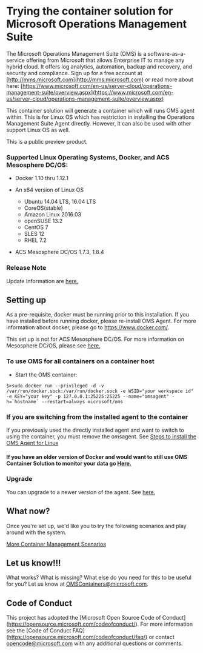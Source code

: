 # Trying the container solution for Microsoft Operations Management Suite

The Microsoft Operations Management Suite (OMS) is a software-as-a-service offering from Microsoft that allows Enterprise IT to manage any hybrid cloud. It offers log analytics, automation, backup and recovery, and security and compliance.  Sign up for a free account at [http://mms.microsoft.com](http://mms.microsoft.com) or read more about here: [https://www.microsoft.com/en-us/server-cloud/operations-management-suite/overview.aspx](https://www.microsoft.com/en-us/server-cloud/operations-management-suite/overview.aspx)

This container solution will generate a container which will runs OMS agent within. This is for Linux OS which has restriction in installing the Operations Management Suite Agent directly. However, it can also be used with other support Linux OS as well.

This is a public preview product. 

### Supported Linux Operating Systems, Docker, and ACS Mesosphere DC/OS:

- Docker 1.10 thru 1.12.1

- An x64 version of Linux OS
	- Ubuntu 14.04 LTS, 16.04 LTS
	- CoreOS(stable)
	- Amazon Linux 2016.03
	- openSUSE 13.2
	- CentOS 7
	- SLES 12
	- RHEL 7.2

- ACS Mesosphere DC/OS 1.7.3, 1.8.4

### Release Note
Update Information are [here.](https://github.com/Microsoft/OMS-docker/blob/master/ReleaseNote.md)

## Setting up
As a pre-requisite, docker must be running prior to this installation. If you have installed before running docker, please re-install OMS Agent. For more information about docker, please go to https://www.docker.com/.

This set up is not for ACS Mesosphere DC/OS. For more information on Mesosphere DC/OS, please see [here.](https://azure.microsoft.com/en-us/documentation/services/container-service/)

### To use OMS for all containers on a container host

- Start the OMS container:
```
$>sudo docker run --privileged -d -v /var/run/docker.sock:/var/run/docker.sock -e WSID="your workspace id" -e KEY="your key" -p 127.0.0.1:25225:25225 --name="omsagent" -h=`hostname` --restart=always microsoft/oms
```

### If you are switching from the installed agent to the container

If you previously used the directly installed agent and want to switch to using the container, you must remove the omsagent.
See [Steps to install the OMS Agent for Linux](https://github.com/Microsoft/OMS-Agent-for-Linux/blob/master/docs/OMS-Agent-for-Linux.md)

#### If you have an older version of Docker and would want to still use OMS Container Solution to monitor your data go [Here.](https://github.com/Microsoft/OMS-docker/blob/keikoacs/OlderVersionREADME.md)

### Upgrade
You can upgrade to a newer version of the agent. See [here.](https://github.com/Microsoft/OMS-docker/blob/keikoacs/Upgrade.md)

## What now?
Once you're set up, we'd like you to try the following scenarios and play around with the system.

[More Container Management Scenarios](http://github.com/Microsoft/OMS-Agent-for-Linux/blob/master/docs/Docker-Instructions.md#overview)

## Let us know!!!
What works? What is missing? What else do you need for this to be useful for you? Let us know at OMSContainers@microsoft.com.

## Code of Conduct

This project has adopted the [Microsoft Open Source Code of Conduct]
(https://opensource.microsoft.com/codeofconduct/).  For more
information see the [Code of Conduct FAQ]
(https://opensource.microsoft.com/codeofconduct/faq/) or contact
[opencode@microsoft.com](mailto:opencode@microsoft.com) with any
additional questions or comments.
